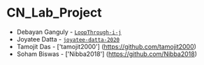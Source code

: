 # CN_Lab_Project

- Debayan Ganguly - [`LoopThrough-i-j`](https://github.com/LoopThrough-i-j)
- Joyatee Datta   - [`joyatee-datta-2020`](https://github.com/joyatee-datta-2020)
- Tamojit Das	  - ['tamojit2000'] (https://github.com/tamojit2000)
- Soham Biswas    - ['Nibba2018'] (https://github.com/Nibba2018)
